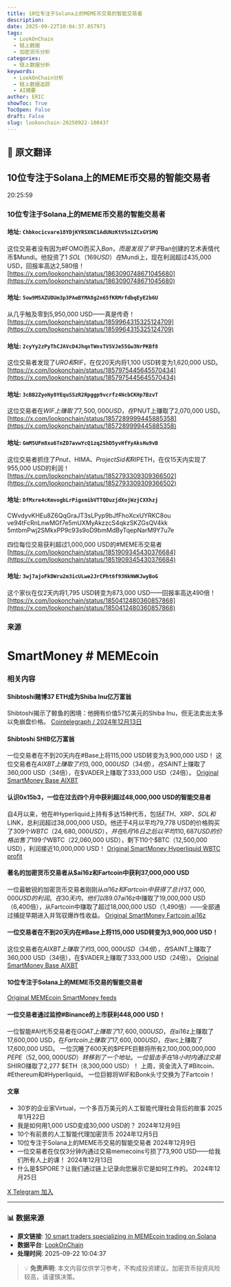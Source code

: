 ```yaml
---
title: 10位专注于Solana上的MEME币交易的智能交易者
description: 
date: 2025-09-22T10:04:37.857971
tags:
  - LookOnChain
  - 链上数据
  - 加密货币分析
categories:
  - 链上数据分析
keywords:
  - LookOnChain分析
  - 链上数据追踪
  - AI摘要
author: ERIC
showToc: True
TocOpen: False
draft: False
slug: lookonchain-20250922-100437
---
```


## 📝 原文翻译

<div class='translation-content'>

## 10位专注于Solana上的MEME币交易的智能交易者

20:25:59

### 10位专注于Solana上的MEME币交易的智能交易者

#### 地址: `Chbkocicvare18YDjKYRSXNC1AdUNzKtV5n1ZCxGYSMQ`

这位交易者没有因为#FOMO而买入$Ban，而是发现了早于$Ban创建的艺术表情代币$Mundi。他投资了1 $SOL（169 USD）在$Mundi上，现在利润超过435,000 USD，回报率高达2,580倍！
[https://x.com/lookonchain/status/1863090748671045680](https://x.com/lookonchain/status/1863090748671045680)

#### 地址: `5ow9M5AZUDUm3p3PAeBYMA8g2n65fKRMrfdbqEyE2b6U`

从几乎触及零到5,950,000 USD——真是传奇！
[https://x.com/lookonchain/status/1859964315325124709](https://x.com/lookonchain/status/1859964315325124709)

#### 地址: `2cyYy2zPyThCJAVcD4JhqnTWnsTVSVJe55Gw3NrPKBf8`

这位交易者发现了$URO和$RIF，在仅20天内将1,100 USD转变为1,620,000 USD。
[https://x.com/lookonchain/status/1857975445645570434](https://x.com/lookonchain/status/1857975445645570434)

#### 地址: `3cBB2ZyoNy8YEquSSzR2Rpggp9vcrfz4NcbCKHp7BzvT`

这位交易者在$WIF上赚取了7,500,000 USD，在$PNUT上赚取了2,070,000 USD。
[https://x.com/lookonchain/status/1857289999445885358](https://x.com/lookonchain/status/1857289999445885358)

#### 地址: `GmM5UFm8xu6TnZD7avwYcQ1zq25hD5yvHfYyAksHu9vB`

这位交易者抓住了$Pnut、$HIMA、$ProjectSid和$RIPETH，在仅15天内实现了955,000 USD的利润！
[https://x.com/lookonchain/status/1852793309309366502](https://x.com/lookonchain/status/1852793309309366502)

#### 地址: `DfMxre4cKmvogbLrPigxmibVTTQDuzjdXojWzjCXXhzj`

CWvdyvKHEu8Z6QqGraJT3sLPyp9bJfFhoXcxUYRKC8ou
ve94tFcRnLnwMGf7e5mUXMyAkzzcS4qkzSKZGsQV4kk
5mtbmPwj2SMkxPP9c93s9oD9bmMdByTqepNarM9Y7u7e

四位每位交易获利超过1,000,000 USD的#MEME币交易者
[https://x.com/lookonchain/status/1851909345430376684](https://x.com/lookonchain/status/1851909345430376684)

#### 地址: `3wj7ajoFkDWru2m3icULwe2JrCPht6f93NkNWKJwyBoG`

这个家伙在仅2天内将1,795 USD转变为873,000 USD——回报率高达490倍！
[https://x.com/lookonchain/status/1850412480360857868](https://x.com/lookonchain/status/1850412480360857868)

### 来源
# SmartMoney # MEMEcoin

### 相关内容

#### Shibtoshi赌博37 ETH成为Shiba Inu亿万富翁
Shibtoshi揭示了鲸鱼的困境：他拥有价值57亿美元的Shiba Inu，但无法卖出太多以免崩盘价格。
[Cointelegraph / 2024年12月13日](https://cointelegraph.com/)

#### Shibtoshi SHIB亿万富翁
一位交易者在不到20天内在#Base上将115,000 USD转变为3,900,000 USD！
这位交易者在$AIXBT上赚取了约3,000,000 USD（34倍），在$SAINT上赚取了360,000 USD（34倍），在$VADER上赚取了333,000 USD（24倍）。
[Original SmartMoney Base AIXBT](https://smartmoney.com/)

#### 认识0x15b3，一位在过去四个月中获利超过48,000,000 USD的智能交易者
自4月以来，他在#Hyperliquid上持有多达15种代币，包括$ETH、$XRP、$SOL和$LINK，总利润超过38,000,000 USD。他还于4月以平均79,778 USD的价格购买了309个$WBTC（24,680,000 USD），并在6月16日之后以平均110,687 USD的价格出售了199个$WBTC（22,060,000 USD），剩下110个$BTC（12,500,000 USD），利润接近10,000,000 USD！
[Original SmartMoney Hyperliquid WBTC profit](https://smartmoney.com/)

#### 著名的加密货币交易者从$ai16z和Fartcoin中获利37,000,000 USD
一位最敏锐的加密货币交易者刚刚从$ai16z和Fartcoin中获得了总计37,000,000 USD的利润。在30天内，他们以89.07%的胜率从$ai16z中赚取了19,000,000 USD（6,400倍），从Fartcoin中赚取了超过18,000,000 USD（1,490倍）——全部通过捕捉早期进入并驾驭爆炸性收益。
[Original SmartMoney Fartcoin ai16z](https://smartmoney.com/)

#### 一位交易者在不到20天内在#Base上将115,000 USD转变为3,900,000 USD！
这位交易者在$AIXBT上赚取了约3,000,000 USD（34倍），在$SAINT上赚取了360,000 USD（34倍），在$VADER上赚取了333,000 USD（24倍）。
[Original SmartMoney Base AIXBT](https://smartmoney.com/)

#### 10位专注于Solana上的MEME币交易的智能交易者
[Original MEMEcoin SmartMoney feeds](https://smartmoney.com/)

#### 一位交易者通过监控#Binance的上市获利448,000 USD！
一位智能#AI代币交易者在$GOAT上赚取了17,600,000 USD，在$ai16z上赚取了17,600,000 USD，在$Fartcoin上赚取了17,600,000 USD，在$arc上赚取了17,600,000 USD。
一位沉睡了600天的$PEPE巨鲸将所有2,100,000,000,000 $PEPE（52,000,000 USD）转移到了一个地址。
一位狙击手在18小时内通过交易$SHIRO赚取了2,277 $ETH（8,300,000 USD）！
上周，资金流入了#Bitcoin、#Ethereum和#Hyperliquid。
一位巨鲸将WIF和Bonk头寸交换为了Fartcoin！

#### 文章
- 30岁的企业家Virtual，一个多百万美元的人工智能代理社会背后的故事
  2025年1月22日
- 我是如何用1,000 USD变成30,000 USD的？
  2024年12月9日
- 10个有前景的人工智能代理加密货币
  2024年12月5日
- 10位专注于Solana上的MEME币交易的智能交易者
  2024年12月9日
- 一位交易者在仅仅3分钟内通过交易memecoins亏损了73,900 USD——给我们所有人上的课！
  2024年12月13日
- 什么是$SPORE？让我们通过链上记录向您展示它是如何工作的。
  2024年12月25日

[X Telegram 加入](https://x.com/)

</div>

---

### 📊 数据来源

- **原文链接**: [10 smart traders specializing in MEMEcoin trading on Solana](https://www.lookonchain.com/articles/1029)
- **数据平台**: [LookOnChain](https://www.lookonchain.com)
- **处理时间**: 2025-09-22 10:04:37

> 💡 **免责声明**: 本文内容仅供学习参考，不构成投资建议。加密货币投资风险较高，请谨慎决策。

